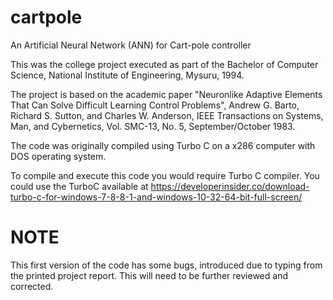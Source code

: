 # cartpole
An Artificial Neural Network (ANN) for Cart-pole controller

This was the college project executed as part of the Bachelor of Computer Science, National Institute of Engineering, Mysuru, 1994.

The project is based on the academic paper "Neuronlike Adaptive Elements That Can Solve Difficult Learning Control Problems", Andrew G. Barto, Richard S. Sutton, and Charles W. Anderson, IEEE Transactions on Systems, Man, and Cybernetics, Vol. SMC-13, No. 5, September/October 1983.

The code was originally compiled using Turbo C on a x286 computer with DOS operating system.

To compile and execute this code you would require Turbo C compiler. You could use the TurboC available at https://developerinsider.co/download-turbo-c-for-windows-7-8-8-1-and-windows-10-32-64-bit-full-screen/

# NOTE
This first version of the code has some bugs, introduced due to typing from the printed project report. This will need to be further reviewed and corrected. 

